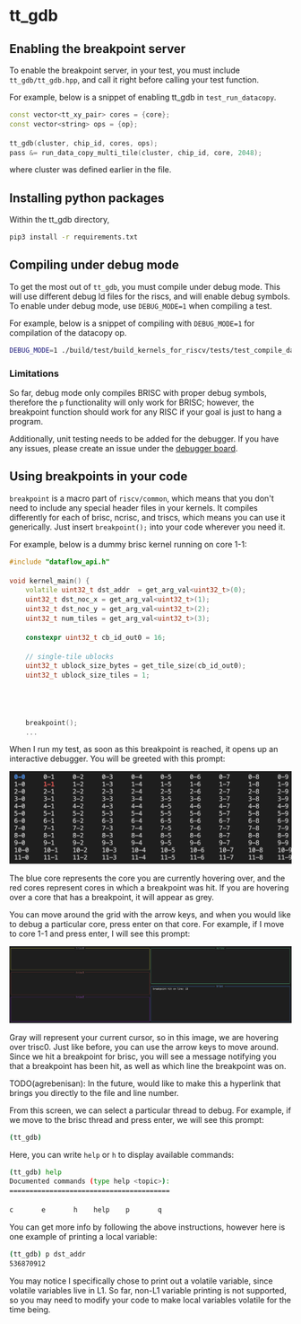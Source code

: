 # tt_gdb
## Enabling the breakpoint server
To enable the breakpoint server, in your test, you must include `tt_gdb/tt_gdb.hpp`, and call it right before calling your test function.

For example, below is a snippet of enabling tt_gdb in `test_run_datacopy`.

```cpp
const vector<tt_xy_pair> cores = {core};
const vector<string> ops = {op};

tt_gdb(cluster, chip_id, cores, ops);
pass &= run_data_copy_multi_tile(cluster, chip_id, core, 2048);
```
where cluster was defined earlier in the file.

## Installing python packages

Within the tt_gdb directory,
```bash
pip3 install -r requirements.txt
```

## Compiling under debug mode
To get the most out of `tt_gdb`, you must compile under debug mode. This will use different debug ld files for the riscs, and will enable debug symbols. To enable under debug mode, use
`DEBUG_MODE=1` when compiling a test.

For example, below is a snippet of compiling with `DEBUG_MODE=1` for compilation of the datacopy op.

```bash
DEBUG_MODE=1 ./build/test/build_kernels_for_riscv/tests/test_compile_datacopy
```

### Limitations
So far, debug mode only compiles BRISC with proper debug symbols, therefore the `p` functionality will only work for BRISC; however, the breakpoint function should work for any RISC if your goal is just to hang a program.

Additionally, unit testing needs to be added for the debugger. If you have any issues,
please create an issue under the [debugger board](https://yyz-gitlab.local.tenstorrent.com/dcapalija/fw-dma-test-2/-/boards/121?label_name[]=debugger).

## Using breakpoints in your code
`breakpoint` is a macro part of `riscv/common`, which means that you don't need to include any special header files in your kernels. It compiles differently for each of brisc, ncrisc, and triscs, which means you can use it generically. Just insert `breakpoint();` into your code wherever you need it.

For example, below is a dummy brisc kernel running on core 1-1:

```cpp
#include "dataflow_api.h"

void kernel_main() {
    volatile uint32_t dst_addr  = get_arg_val<uint32_t>(0);
    uint32_t dst_noc_x = get_arg_val<uint32_t>(1);
    uint32_t dst_noc_y = get_arg_val<uint32_t>(2);
    uint32_t num_tiles = get_arg_val<uint32_t>(3);

    constexpr uint32_t cb_id_out0 = 16;

    // single-tile ublocks
    uint32_t ublock_size_bytes = get_tile_size(cb_id_out0);
    uint32_t ublock_size_tiles = 1;




    breakpoint();
    ...
```

When I run my test, as soon as this breakpoint is reached, it opens up an interactive debugger. You will be greeted with this prompt:

![alt text](grid-debugger.png)


The blue core represents the core you are currently hovering over, and the red cores represent cores in which a breakpoint was hit. If you are hovering over a core that has a breakpoint, it will appear as grey.

You can move around the grid with the arrow keys, and when you would like to debug a particular core, press enter on that core. For example, if I move to core 1-1 and press enter, I will see this prompt:

![alt text](core-view.png)

Gray will represent your current cursor, so in this image, we are hovering over trisc0. Just like before, you can use the arrow keys to move around. Since we hit a breakpoint for brisc, you will see a message notifying you that a breakpoint has been hit, as well as which line the breakpoint was on.

TODO(agrebenisan): In the future, would like to make this a hyperlink that brings you directly to the file and line number.

From this screen, we can select a particular thread to debug. For example, if we move to the brisc thread and press enter, we will see this prompt:

```bash
(tt_gdb)
```

Here, you can write `help` or `h` to display available commands:

```bash
(tt_gdb) help
Documented commands (type help <topic>):
========================================

c       e       h    help    p       q
```

You can get more info by following the above instructions, however here is one example of printing a local variable:


```bash
(tt_gdb) p dst_addr
536870912
```

You may notice I specifically chose to print out a volatile variable, since volatile variables live in L1. So far, non-L1 variable printing is not supported, so you may need to modify your code to make local variables volatile for the time being.
